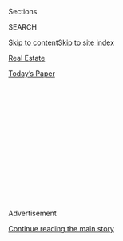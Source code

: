 <div id="app">

<div>

<div>

<div>

<div class="NYTAppHideMasthead css-1q2w90k e1suatyy0">

<div class="section css-ui9rw0 e1suatyy2">

<div class="css-eph4ug er09x8g0">

<div class="css-6n7j50">

</div>

<span class="css-1dv1kvn">Sections</span>

<div class="css-10488qs">

<span class="css-1dv1kvn">SEARCH</span>

</div>

[Skip to content](#site-content)[Skip to site index](#site-index)

</div>

<div id="masthead-section-label" class="css-1wr3we4 eaxe0e00">

[Real
Estate](https://www.nytimes.com/section/realestate)

</div>

<div class="css-10698na e1huz5gh0">

</div>

</div>

<div id="masthead-bar-one" class="section hasLinks css-15hmgas e1csuq9d3">

<div class="css-uqyvli e1csuq9d0">

</div>

<div class="css-1uqjmks e1csuq9d1">

</div>

<div class="css-9e9ivx">

[](https://myaccount.nytimes.com/auth/login?response_type=cookie&client_id=vi)

</div>

<div class="css-1bvtpon e1csuq9d2">

[Today’s
Paper](https://www.nytimes.com/section/todayspaper)

</div>

</div>

</div>

</div>

<div data-aria-hidden="false">

<div id="site-content" data-role="main">

<div>

<div class="css-1aor85t" style="opacity:0.000000001;z-index:-1;visibility:hidden">

<div class="css-1hqnpie">

<div class="css-epjblv">

<span class="css-17xtcya">[Real
Estate](/section/realestate)</span><span class="css-x15j1o">|</span><span class="css-fwqvlz">$3
Million Homes in California, Illinois and
Maine</span>

</div>

<div class="css-k008qs">

<div class="css-1iwv8en">

<span class="css-18z7m18"></span>

<div>

</div>

</div>

<span class="css-1n6z4y">https://nyti.ms/3jPaRLp</span>

<div class="css-1705lsu">

<div class="css-4xjgmj">

<div class="css-4skfbu" data-role="toolbar" data-aria-label="Social Media Share buttons, Save button, and Comments Panel with current comment count" data-testid="share-tools">

  - 
  - 
  - 
  - 
    
    <div class="css-6n7j50">
    
    </div>

  - 
  - 

</div>

</div>

</div>

</div>

</div>

</div>

<div id="NYT_TOP_BANNER_REGION" class="css-13pd83m">

</div>

<div id="top-wrapper" class="css-1sy8kpn">

<div id="top-slug" class="css-l9onyx">

Advertisement

</div>

[Continue reading the main
story](#after-top)

<div class="ad top-wrapper" style="text-align:center;height:100%;display:block;min-height:250px">

<div id="top" class="place-ad" data-position="top" data-size-key="top">

</div>

</div>

<div id="after-top">

</div>

</div>

<div>

<div id="sponsor-wrapper" class="css-1hyfx7x">

<div id="sponsor-slug" class="css-19vbshk">

Supported by

</div>

[Continue reading the main
story](#after-sponsor)

<div id="sponsor" class="ad sponsor-wrapper" style="text-align:center;height:100%;display:block">

</div>

<div id="after-sponsor">

</div>

</div>

<div class="css-186x18t">

What you Get

</div>

<div class="css-1vkm6nb ehdk2mb0">

# $3 Million Homes in California, Illinois and Maine

</div>

A midcentury-modern house in Brentwood, a 1910 home outside Chicago and
a 28-acre seasonal camp on Mount Desert Island.

<div class="css-18e8msd">

<div class="css-vp77d3 epjyd6m0">

<div class="css-1baulvz">

By <span class="css-1baulvz last-byline" itemprop="name">Julie
Lasky</span>

</div>

</div>

  - July 29,
    2020

  - 
    
    <div class="css-4xjgmj">
    
    <div class="css-d8bdto" data-role="toolbar" data-aria-label="Social Media Share buttons, Save button, and Comments Panel with current comment count" data-testid="share-tools">
    
      - 
      - 
      - 
      - 
        
        <div class="css-6n7j50">
        
        </div>
    
      - 
      - 
    
    </div>
    
    </div>

</div>

</div>

<div class="section meteredContent css-1r7ky0e" name="articleBody" itemprop="articleBody">

<div class="sizeLarge layoutHorizontal css-rezhvw ejvbdkh1">

[](https://www.nytimes.com/slideshow/2020/07/29/realestate/what-you-get-for-3-million.html)

<div class="css-5nx6oe">

## What You Get for $3 Million

<div class="css-1xhl2m">

24 Photos

View Slide Show
<span class="css-t4350i">›</span>

</div>

</div>

<div class="css-79elbk">

<div class="css-hyytny">

</div>

![](https://static01.nyt.com/images/2020/07/29/realestate/29WYG-slide-Z9XY/29WYG-slide-Z9XY-articleLarge.jpg?quality=75&auto=webp&disable=upscale)

</div>

<div class="css-17ai7jg e15qwgfe0">

<span class="css-16f3y1r e13ogyst0">Brandon V.
Photography</span>

</div>

</div>

<div class="css-1fanzo5 StoryBodyCompanionColumn">

<div class="css-53u6y8">

## Los Angeles | $2.999 Million

### **A midcentury-modern house with four bedrooms and three and a half bathrooms, on a 0.26-acre lot**

The exterior of this house is familiar to many as that of “The Golden
Girls,” the NBC sitcom that ran from 1985 through 1992, about four women
sharing a Miami ranch house.

The actual property is more exotic. Custom designed in 1955 by a
Honolulu architecture firm for a lawyer and his wife, the house, in the
Brentwood neighborhood, was inspired by Hawaiian and Japanese midcentury
buildings. Beyond the unassuming facade, the interior has large, flowing
spaces divided by shoji screens, and it opens at the back into a giant
lanai.

It was the owners’ enthusiasm for tropical plants that drew the
attention of location scouts because the landscaping evoked Miami, said
Rachelle Rosten, the listing agent, adding that the couple received a
“modest, one-time fee.” After the first season, the exterior was
reproduced on a Hollywood lot.

The house is about 17 miles northwest of downtown, two miles southwest
of the UCLA campus and a mile and a half south of the Getty Center.
Following the recent deaths of the owners, it is being sold by a trust.

</div>

</div>

<div class="css-1fanzo5 StoryBodyCompanionColumn">

<div class="css-53u6y8">

**Size:** 2,901 square feet

**Price per square foot:** $1,034

**Indoors:** The entrance hall leads to a large, vaulted living room
with built-in cabinetry and a pale-brick fireplace wrapped by a
travertine hearth. The carpeting that covered the floor for the last 65
years has been removed, revealing pristine oak boards. The rear wall is
entirely glass, with sliding doors that open to the covered patio.

Shoji screens on one side of the living room can be closed to partition
off a dining area that also has direct outdoor access. The adjacent,
eat-in kitchen includes the original avocado-and-turquoise cabinets with
laminate countertops. The flooring is linoleum, and there is access
through sliding-glass doors in the breakfast area to a patio.

A hallway to the left of the front door as you enter takes you to the
bedroom wing. The paneled walls are covered in grasscloth (a couple of
extra rolls come with the house, as do the original blueprints). The
principal bedroom has oak floors, extensive built-ins and shoji screens
that filter light from sliding-glass doors on two exposures. The en
suite bathroom has terrazzo floors, walls and vanity tops, and includes
a walk-in shower, separate tub and double sinks.

Two additional bedrooms have hardwood floors, and a fourth bedroom is
carpeted; all have access to outdoor space. The guest bedrooms share a
terrazzo-lined bathroom with a tub, and a bathroom with a ceramic-tile
floor and a walk-in shower. There is also a half bathroom, off the
foyer, with a terrazzo vanity top.

**Outdoor space:** The rear patio has a concrete floor and skylights and
stretches much of the width of the house. The patio off the kitchen is
enclosed for privacy, and a slim porch extends from the front bedrooms.
Parking is in an attached two-car garage.

</div>

</div>

<div class="css-1fanzo5 StoryBodyCompanionColumn">

<div class="css-53u6y8">

**Taxes:** $37,488 (estimated)

**Contact:** Rachelle Rosten, Douglas Elliman, 310-710-5151;
[themls.com](https://www.themls.com/Dashboards/sharedListings/umy8HDsQE6biI1Kg7vcWsaHkHimy3wEL2FjPmYAtYec5_M3NP6Zkd_ygiWOSsKW6H4dyJ1JjEr41)

-----

</div>

</div>

<div class="css-79elbk" data-testid="photoviewer-wrapper">

<div class="css-z3e15g" data-testid="photoviewer-wrapper-hidden">

</div>

<div class="css-1a48zt4 ehw59r15" data-testid="photoviewer-children">

![<span class="css-cnj6d5 e1z0qqy90" itemprop="copyrightHolder"><span class="css-1ly73wi e1tej78p0">Credit...</span><span>Larry
Malvin
Photography</span></span>](https://static01.nyt.com/images/2020/07/29/realestate/29WYG-slide-V8GO/29WYG-slide-V8GO-articleLarge.jpg?quality=75&auto=webp&disable=upscale)

</div>

</div>

<div class="css-1fanzo5 StoryBodyCompanionColumn">

<div class="css-53u6y8">

## Kenilworth, Ill. | $2.995 Million

### **A circa-1910 house with six bedrooms, four full bathrooms and two half bathrooms, on a 0.53-acre lot**

Kenilworth, a tiny, affluent suburb (population: 2,500; median household
income: $212,750), is 15 miles north of downtown Chicago. It was founded
by Joseph Sears in 1889 as a planned community, with street names taken
(like the name of the village itself) from the novels of Sir Walter
Scott, and with houses arranged on diagonals for maximum sunlight.

This property was built for Sears’s son, Barry, early in the 20th
century. In 2008, it was completely overhauled, with new mechanical,
electrical and plumbing systems; a designer kitchen; fresh bathrooms;
replacement windows; and a large rear addition.

The location puts it within easy walking distance of a sandy beach on
Lake Michigan, kindergarten-through-12th-grade education (including the
highly regarded New Trier High School), the commuter train station
(travel time to the Chicago Loop is about an hour) and the businesses
along Green Bay Road.

**Size:** 6,753 square feet

**Price per square foot:** $444

**Indoors:** A 30-foot-long central hallway with stained mahogany
paneling cuts across the main floor, creating a sightline to the glass
double doors at the opposite end. To the left of the entrance is a
living room with white-painted trim and a fireplace whose marble mantel
was sourced from an old Chicago pharmacy. French doors on either side
lead into a sunroom.

Across the hall is a powder room with a marble-topped vanity, an office
and, beyond that, a dining room with white-painted millwork and
whimsical yellow wallpaper. A sculptural Victorian chandelier hangs from
the ceiling.

</div>

</div>

<div class="css-1fanzo5 StoryBodyCompanionColumn">

<div class="css-53u6y8">

The dining room connects to the eat-in kitchen and the adjacent butler’s
pantry. The kitchen was designed by Christopher Peacock, with custom
cabinets topped in marble and limestone, spherical pendant lights and a
walk-in pantry. It steps down into a family room with a fireplace
surrounded by Arts-and-Crafts-style, celadon-colored tile and a study
nook.

Among the four second-floor bedrooms is a master suite at the rear that
measures close to 1,000 square feet and includes a fireplace, private
balcony, two walk-in closets, a dressing room and a laundry room. The
master bathroom has a separated pair of vanities topped in stone, a
stand-alone tub and a walk-in shower.

A second bedroom suite on this level contains extensive built-ins and a
new bathroom accented with marble and mosaic tile. The remaining two
bedrooms share a new bathroom that is similarly appointed.

The final two bedrooms and a playroom are on the third floor, along with
a new bathroom with a shower. There is also a finished lower level with
a 46-foot-long recreation room, an exercise room, a laundry room, a
workshop and several storage rooms.

**Outdoor space:** The house is surrounded by lawns, maples, evergreens
and flowering trees. In back is a large, L-shaped stone patio with
several levels. The detached garage can hold three cars on the ground
floor and has a studio apartment with a full bathroom upstairs.

**Taxes:** $60,956

**Contact:** Mary Grant, @properties, 312-339-2018;
[atproperties.com](https://www.atproperties.com/10685949/612-warwick-road-kenilworth-illinois-60043-nei)

-----

</div>

</div>

<div class="css-79elbk" data-testid="photoviewer-wrapper">

<div class="css-z3e15g" data-testid="photoviewer-wrapper-hidden">

</div>

<div class="css-1a48zt4 ehw59r15" data-testid="photoviewer-children">

<div class="css-1xdhyk6 erfvjey0">

<span class="css-1ly73wi e1tej78p0">Image</span>

<div class="css-zjzyr8">

<div data-testid="lazyimage-container" style="height:257.77777777777777px">

</div>

</div>

</div>

<span class="css-cnj6d5 e1z0qqy90" itemprop="copyrightHolder"><span class="css-1ly73wi e1tej78p0">Credit...</span><span>Sarah
Szwajkos/Damn Rabbit
Studios</span></span>

</div>

</div>

<div class="css-1fanzo5 StoryBodyCompanionColumn">

<div class="css-53u6y8">

## Tremont, Maine | $2.995 Million

### **A seasonal camp consisting of a house and three cabins, on 28 acres**

Walter Lippmann, the Pulitzer Prize-winning journalist who popularized
the term “Cold War” and advised presidents on free speech and foreign
affairs, built this rustic oceanfront complex on Mount Desert Island in
1940, as a family retreat. It is privately sited on the southwestern
part of the island. Two miles from the town of Tremont, it is convenient
to a lobster pound, a public library, a post office and the many
delights of Acadia National Park, which blankets most of the island. The
town of Bar Harbor is about 19 miles northeast, on the other side.

</div>

</div>

<div class="css-1fanzo5 StoryBodyCompanionColumn">

<div class="css-53u6y8">

**Size:** 2,964 square feet

**Price per square foot:** $1,010

**Indoors:** The camp, which sits at the end of a quarter-mile-long
drive, includes a weathered-wood main house and three cabins strung out
along the shoreline. The principal building is centered on a great room
with a vaulted, beamed ceiling hung with bubble-shaped pendant lights
and a fireplace with a stone chimney. The large, eat-in kitchen is
furnished with basic appliances and open shelves, and has a pantry and a
view of the ocean. The building’s south end contains two connecting
bedrooms, each with an en suite bathroom. At the north end are two
bedrooms that share a bathroom with a claw-foot tub.

The first cabin, called Binger, includes two bedrooms with whitewashed
walls and a combined bathroom and kitchenette. Nearby is the Honeymoon
Cottage (a legacy of the camp’s rental history), which has a single
bedroom and bathroom. Both cabins are entered through covered porches.

Some yards away is the Cabin on the Point. It has two bedrooms with en
suite bathrooms, a living area with a fireplace, a kitchenette and a
fenced garden area in back.

**Outdoor space:** The camp has more than 2,500 feet of private
ocean-beach frontage and the remains of a tennis court. There is also a
boathouse and a shed used for parking.

**Taxes:** $39,806

**Contact:** Lewis Wheelwright, Legacy Properties, Sotheby’s
International Realty, 207-232-3951;
[sothebysrealty.com](https://www.sothebysrealty.com/eng/sales/detail/180-l-910-33wsr7/186-lopaus-point-road-tremont-me-04612)

For weekly email updates on residential real estate news, [sign up
here](http://www.nytimes.com/newsletters/realestate/). Follow us on
Twitter: [@nytrealestate](https://twitter.com/nytrealestate).

</div>

</div>

</div>

<div>

</div>

<div>

</div>

<div>

</div>

<div>

<div id="bottom-wrapper" class="css-1ede5it">

<div id="bottom-slug" class="css-l9onyx">

Advertisement

</div>

[Continue reading the main
story](#after-bottom)

<div id="bottom" class="ad bottom-wrapper" style="text-align:center;height:100%;display:block;min-height:90px">

</div>

<div id="after-bottom">

</div>

</div>

</div>

</div>

</div>

## Site Index

<div>

</div>

## Site Information Navigation

  - [© <span>2020</span> <span>The New York Times
    Company</span>](https://help.nytimes.com/hc/en-us/articles/115014792127-Copyright-notice)

<!-- end list -->

  - [NYTCo](https://www.nytco.com/)
  - [Contact
    Us](https://help.nytimes.com/hc/en-us/articles/115015385887-Contact-Us)
  - [Work with us](https://www.nytco.com/careers/)
  - [Advertise](https://nytmediakit.com/)
  - [T Brand Studio](http://www.tbrandstudio.com/)
  - [Your Ad
    Choices](https://www.nytimes.com/privacy/cookie-policy#how-do-i-manage-trackers)
  - [Privacy](https://www.nytimes.com/privacy)
  - [Terms of
    Service](https://help.nytimes.com/hc/en-us/articles/115014893428-Terms-of-service)
  - [Terms of
    Sale](https://help.nytimes.com/hc/en-us/articles/115014893968-Terms-of-sale)
  - [Site
    Map](https://spiderbites.nytimes.com)
  - [Help](https://help.nytimes.com/hc/en-us)
  - [Subscriptions](https://www.nytimes.com/subscription?campaignId=37WXW)

</div>

</div>

</div>

</div>
